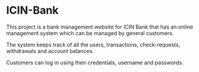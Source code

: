 # ICIN-Bank
This project is a bank management website for ICIN Bank  that has an online management system which can be managed by general customers.

The system keeps track of all the users, transactions, check-requests, withdrawals and account balances.

Customers can log in using their credentials, username and passwords.
